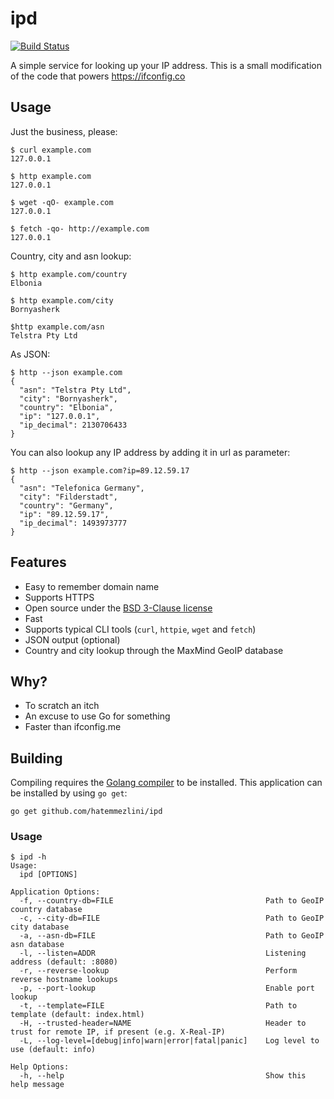 # ipd

[![Build Status](https://travis-ci.org/mpolden/ipd.svg)](https://travis-ci.org/mpolden/ipd)

A simple service for looking up your IP address. This is a small modification of the code that powers
https://ifconfig.co

## Usage

Just the business, please:

```
$ curl example.com
127.0.0.1

$ http example.com
127.0.0.1

$ wget -qO- example.com
127.0.0.1

$ fetch -qo- http://example.com
127.0.0.1
```

Country, city and asn lookup:

```
$ http example.com/country
Elbonia

$ http example.com/city
Bornyasherk

$http example.com/asn
Telstra Pty Ltd
```

As JSON:

```
$ http --json example.com
{
  "asn": "Telstra Pty Ltd",
  "city": "Bornyasherk",
  "country": "Elbonia",
  "ip": "127.0.0.1",
  "ip_decimal": 2130706433
}
```

You can also lookup any IP address by adding it in url as parameter:

```
$ http --json example.com?ip=89.12.59.17
{
  "asn": "Telefonica Germany",
  "city": "Filderstadt",
  "country": "Germany",
  "ip": "89.12.59.17",
  "ip_decimal": 1493973777
}
```

## Features

* Easy to remember domain name
* Supports HTTPS
* Open source under the [BSD 3-Clause license](https://opensource.org/licenses/BSD-3-Clause)
* Fast
* Supports typical CLI tools (`curl`, `httpie`, `wget` and `fetch`)
* JSON output (optional)
* Country and city lookup through the MaxMind GeoIP database

## Why?

* To scratch an itch
* An excuse to use Go for something
* Faster than ifconfig.me

## Building

Compiling requires the [Golang compiler](https://golang.org/) to be installed.
This application can be installed by using `go get`:

`go get github.com/hatemmezlini/ipd`

### Usage

```
$ ipd -h
Usage:
  ipd [OPTIONS]

Application Options:
  -f, --country-db=FILE                                  Path to GeoIP country database
  -c, --city-db=FILE                                     Path to GeoIP city database
  -a, --asn-db=FILE                                      Path to GeoIP asn database
  -l, --listen=ADDR                                      Listening address (default: :8080)
  -r, --reverse-lookup                                   Perform reverse hostname lookups
  -p, --port-lookup                                      Enable port lookup
  -t, --template=FILE                                    Path to template (default: index.html)
  -H, --trusted-header=NAME                              Header to trust for remote IP, if present (e.g. X-Real-IP)
  -L, --log-level=[debug|info|warn|error|fatal|panic]    Log level to use (default: info)

Help Options:
  -h, --help                                             Show this help message
```
